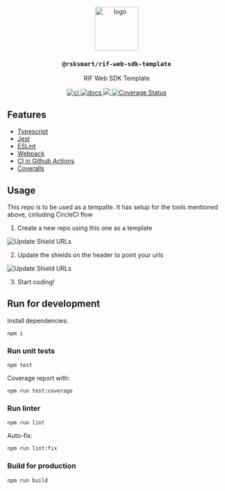 <p align="middle">
  <img src="https://www.rifos.org/assets/img/logo.svg" alt="logo" height="100" >
</p>
<h3 align="middle"><code>@rsksmart/rif-web-sdk-template</code></h3>
<p align="middle">
  RIF Web SDK Template
</p>
<p align="middle">
  <a href="https://github.com/rsksmart/rif-web-sdk-template/actions/workflows/ci.yml" alt="ci">
    <img src="https://github.com/rsksmart/rif-web-sdk-template/actions/workflows/ci.yml/badge.svg" alt="ci" />
  </a>
  <a href="https://developers.rsk.co/rif/rif-web-sdk-template/">
    <img src="https://img.shields.io/badge/-docs-brightgreen" alt="docs" />
  </a>
  <a href="https://lgtm.com/projects/g/rsksmart/rif-web-sdk-template/context:javascript">
    <img src="https://img.shields.io/lgtm/grade/javascript/github/rsksmart/rif-web-sdk-template" />
  </a>
  <a href='https://coveralls.io/github/rsksmart/rif-web-sdk-template?branch=main'>
    <img src='https://coveralls.io/repos/github/rsksmart/rif-web-sdk-template/badge.svg?branch=main' alt='Coverage Status' />
  </a>
  <!--
    <a href="https://badge.fury.io/js/%40rsksmart%2Frif-web-sdk-template">
      <img src="https://badge.fury.io/js/%40rsksmart%2Frif-web-sdk-template.svg" alt="npm" />
    </a>
  -->
</p>

## Features

- [Typescript](https://www.typescriptlang.org/)
- [Jest](https://jestjs.io/)
- [ESLint](https://eslint.org/)
- [Webpack](https://webpack.js.org/)
- [CI in Github Actions](https://github.com/features/actions)
- [Coveralls](https://coveralls.io/)

## Usage

This repo is to be used as a tempalte. It has setup for the tools mentioned above, cinluding CircleCI flow

1. Create a new repo using this one as a template

  ![Update Shield URLs](../main/docs/use-template-button.jpg)

2. Update the shields on the header to point your urls

  ![Update Shield URLs](../main/docs/update-badge-urls.jpg)

3. Start coding!

## Run for development

Install dependencies:

```
npm i
```

### Run unit tests

```
npm test
```

Coverage report with:

```
npm run test:coverage
```

### Run linter

```
npm run lint
```

Auto-fix:

```
npm run lint:fix
```

### Build for production

```
npm run build
```
